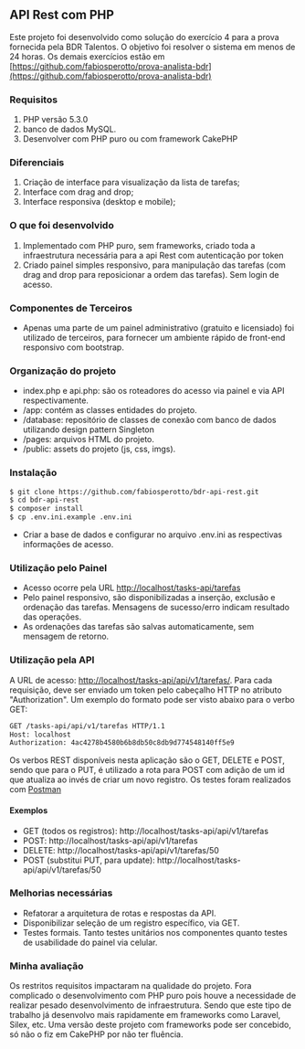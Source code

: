 ## API Rest com PHP
Este projeto foi desenvolvido como solução do exercício 4 para a prova fornecida pela BDR Talentos. O objetivo foi resolver o sistema em menos de 24 horas. Os demais exercícios estão em [https://github.com/fabiosperotto/prova-analista-bdr](https://github.com/fabiosperotto/prova-analista-bdr)

### Requisitos
1. PHP versão 5.3.0
2. banco de dados MySQL.
3. Desenvolver com PHP puro ou com framework CakePHP

### Diferenciais
1. Criação de interface para visualização da lista de tarefas;
2. Interface com drag and drop;
3. Interface responsiva (desktop e mobile);

### O que foi desenvolvido
1. Implementado com PHP puro, sem frameworks, criado toda a infraestrutura necessária para a api Rest com autenticação por token
2. Criado painel simples responsivo, para manipulação das tarefas (com drag and drop para reposicionar a ordem das tarefas). Sem login de acesso.

### Componentes de Terceiros
- Apenas uma parte de um painel administrativo (gratuito e licensiado) foi utilizado de terceiros, para fornecer um ambiente rápido de front-end responsivo com bootstrap.

### Organização do projeto
- index.php e api.php: são os roteadores do acesso via painel e via API respectivamente.
- /app: contém as classes entidades do projeto.
- /database: repositório de classes de conexão com banco de dados utilizando design pattern Singleton
- /pages: arquivos HTML do projeto.
- /public: assets do projeto (js, css, imgs).


### Instalação
```bash
$ git clone https://github.com/fabiosperotto/bdr-api-rest.git
$ cd bdr-api-rest
$ composer install
$ cp .env.ini.example .env.ini
```
- Criar a base de dados e configurar no arquivo .env.ini as respectivas informações de acesso.


### Utilização pelo Painel
- Acesso ocorre pela URL [http://localhost/tasks-api/tarefas](http://localhost/tasks-api/tarefas)
- Pelo painel responsivo, são disponibilizadas a inserção, exclusão e ordenação das tarefas. Mensagens de sucesso/erro indicam resultado das operações.
- As ordenações das tarefas são salvas automaticamente, sem mensagem de retorno.


### Utilização pela API
A URL de acesso: [http://localhost/tasks-api/api/v1/tarefas/](http://localhost/tasks-api/api/v1/tarefas/). Para cada requisição, deve ser enviado um token pelo cabeçalho HTTP no atributo "Authorization". Um exemplo do formato pode ser visto abaixo para o verbo GET:
```bash
GET /tasks-api/api/v1/tarefas HTTP/1.1
Host: localhost
Authorization: 4ac4278b4580b6b8db50c8db9d774548140ff5e9
```

Os verbos REST disponíveis nesta aplicação são o GET, DELETE e POST, sendo que para o PUT, é utilizado a rota para POST com adição de um id que atualiza ao invés de criar um novo registro. Os testes foram realizados com [Postman](https://www.getpostman.com/)


#### Exemplos
- GET (todos os registros): http://localhost/tasks-api/api/v1/tarefas
- POST: http://localhost/tasks-api/api/v1/tarefas
- DELETE: http://localhost/tasks-api/api/v1/tarefas/50
- POST (substitui PUT, para update): http://localhost/tasks-api/api/v1/tarefas/50

### Melhorias necessárias
- Refatorar a arquitetura de rotas e respostas da API.
- Disponibilizar seleção de um registro específico, via GET.
- Testes formais. Tanto testes unitários nos componentes quanto testes de usabilidade do painel via celular.

### Minha avaliação
Os restritos requisitos impactaram na qualidade do projeto. Fora complicado o desenvolvimento com PHP puro pois houve a necessidade de realizar pesado desenvolvimento de infraestrutura. Sendo que este tipo de trabalho já desenvolvo mais rapidamente em frameworks como Laravel, Silex, etc. Uma versão deste projeto com frameworks pode ser concebido, só não o fiz em CakePHP por não ter fluência.

